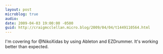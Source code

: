 ```yaml
---
layout: post
microblog: true
audio: 
date: 2009-04-03 19:00:00 -0500
guid: http://craigmcclellan.micro.blog/2009/04/04/t1449110564.html
---
```

I'm covering for @NikoXidas by using Ableton and EZDrummer.  It's working better than expected.

